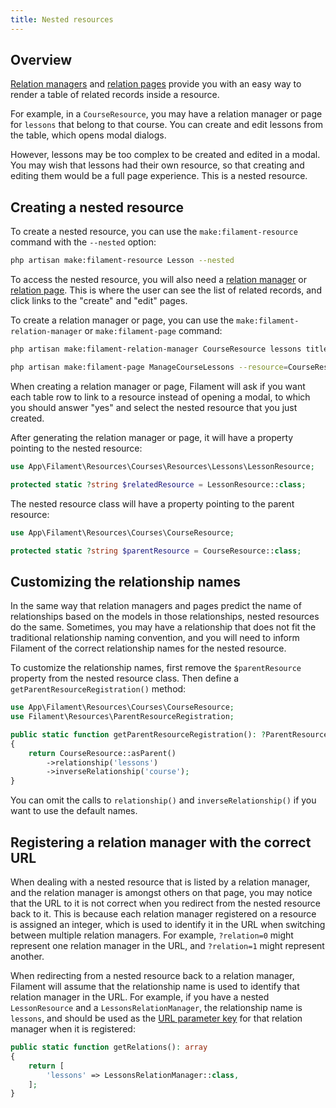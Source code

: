```yaml
---
title: Nested resources
---
```


## Overview

[Relation managers](managing-relationships#creating-a-relation-manager) and [relation pages](managing-relationships#relation-pages) provide you with an easy way to render a table of related records inside a resource.

For example, in a `CourseResource`, you may have a relation manager or page for `lessons` that belong to that course. You can create and edit lessons from the table, which opens modal dialogs.

However, lessons may be too complex to be created and edited in a modal. You may wish that lessons had their own resource, so that creating and editing them would be a full page experience. This is a nested resource.

## Creating a nested resource

To create a nested resource, you can use the `make:filament-resource` command with the `--nested` option:

```bash
php artisan make:filament-resource Lesson --nested
```

To access the nested resource, you will also need a [relation manager](managing-relationships#creating-a-relation-manager) or [relation page](managing-relationships#relation-pages). This is where the user can see the list of related records, and click links to the "create" and "edit" pages.

To create a relation manager or page, you can use the `make:filament-relation-manager` or `make:filament-page` command:

```bash
php artisan make:filament-relation-manager CourseResource lessons title

php artisan make:filament-page ManageCourseLessons --resource=CourseResource --type=ManageRelatedRecords
```

When creating a relation manager or page, Filament will ask if you want each table row to link to a resource instead of opening a modal, to which you should answer "yes" and select the nested resource that you just created.

After generating the relation manager or page, it will have a property pointing to the nested resource:

```php
use App\Filament\Resources\Courses\Resources\Lessons\LessonResource;

protected static ?string $relatedResource = LessonResource::class;
```

The nested resource class will have a property pointing to the parent resource:

```php
use App\Filament\Resources\Courses\CourseResource;

protected static ?string $parentResource = CourseResource::class;
```

## Customizing the relationship names

In the same way that relation managers and pages predict the name of relationships based on the models in those relationships, nested resources do the same. Sometimes, you may have a relationship that does not fit the traditional relationship naming convention, and you will need to inform Filament of the correct relationship names for the nested resource.

To customize the relationship names, first remove the `$parentResource` property from the nested resource class. Then define a `getParentResourceRegistration()` method:

```php
use App\Filament\Resources\Courses\CourseResource;
use Filament\Resources\ParentResourceRegistration;

public static function getParentResourceRegistration(): ?ParentResourceRegistration
{
    return CourseResource::asParent()
        ->relationship('lessons')
        ->inverseRelationship('course');
}
```

You can omit the calls to `relationship()` and `inverseRelationship()` if you want to use the default names.

## Registering a relation manager with the correct URL

When dealing with a nested resource that is listed by a relation manager, and the relation manager is amongst others on that page, you may notice that the URL to it is not correct when you redirect from the nested resource back to it. This is because each relation manager registered on a resource is assigned an integer, which is used to identify it in the URL when switching between multiple relation managers. For example, `?relation=0` might represent one relation manager in the URL, and `?relation=1` might represent another.

When redirecting from a nested resource back to a relation manager, Filament will assume that the relationship name is used to identify that relation manager in the URL. For example, if you have a nested `LessonResource` and a `LessonsRelationManager`, the relationship name is `lessons`, and should be used as the [URL parameter key](managing-relationships#customizing-the-relation-managers-url-parameter) for that relation manager when it is registered:

```php
public static function getRelations(): array
{
    return [
        'lessons' => LessonsRelationManager::class,
    ];
}
```
